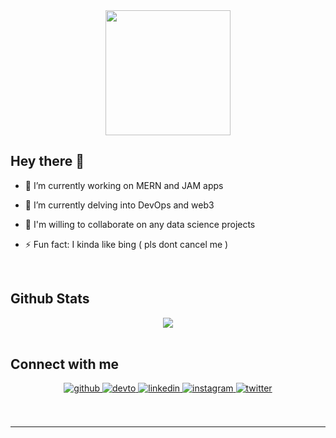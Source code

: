 <div align="center"><img src="https://media.giphy.com/media/l1J9tiMFKV8R31J9m/giphy.gif" align="center" height="200" width="200"/></div>
  

## Hey there 👋  
  

- 🔭 I’m currently working on MERN and JAM apps  
  

- 🌱 I’m currently delving into DevOps and web3  
  

- 👯 I'm willing to collaborate on any data science projects  
  

- ⚡ Fun fact: I kinda like bing ( pls dont cancel me )  
 



 
<br/>  


## Github Stats  
<div align="center"><img src="https://github-readme-stats-mauve-kappa.vercel.app/api?username=thetribunalcode&show_icons=true&count_private=true&hide_border=true&theme=tokyonight" align="center" /></div>  

<br/>  


## Connect with me  
<div align="center">
<a href="https://github.com/thetribunalcode" target="_blank">
<img src=https://img.shields.io/badge/github-%2324292e.svg?&style=for-the-badge&logo=github&logoColor=white alt=github style="margin-bottom: 5px;" />
</a>
<a href="https://dev.to/Thetribunalcode" target="_blank">
<img src=https://img.shields.io/badge/dev.to-%2308090A.svg?&style=for-the-badge&logo=dev.to&logoColor=white alt=devto style="margin-bottom: 5px;" />
</a>
<a href="https://linkedin.com/in/ullas-rajesh" target="_blank">
<img src=https://img.shields.io/badge/linkedin-%231E77B5.svg?&style=for-the-badge&logo=linkedin&logoColor=white alt=linkedin style="margin-bottom: 5px;" />
</a>
<a href="https://instagram.com/_ullasraj_" target="_blank">
<img src=https://img.shields.io/badge/instagram-%23000000.svg?&style=for-the-badge&logo=instagram&logoColor=white alt=instagram style="margin-bottom: 5px;" />
</a>
<a href="https://twitter.com/notullas" target="_blank">
<img src=https://img.shields.io/badge/twitter-%2300acee.svg?&style=for-the-badge&logo=twitter&logoColor=white alt=twitter style="margin-bottom: 5px;" />
</a>  
</div>  
  

<br/>  


<br />

----

